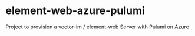 # element-web-azure-pulumi
Project to provision a  vector-im / element-web Server with Pulumi on Azure
